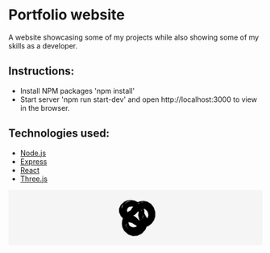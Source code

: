 # Portfolio website

A website showcasing some of my projects while also showing some of my skills as a developer.

## Instructions:

- Install NPM packages 'npm install'
- Start server 'npm run start-dev' and open http://localhost:3000 to view in the browser.

## Technologies used:

- [Node.js](https://nodejs.org/en/)
- [Express](https://expressjs.com)
- [React](https://reactjs.org/)
- [Three.js](https://threejs.org/)

<img width="735" alt="Black 3D torus knot animated object." src="./public/torus-knot-logo.png">
